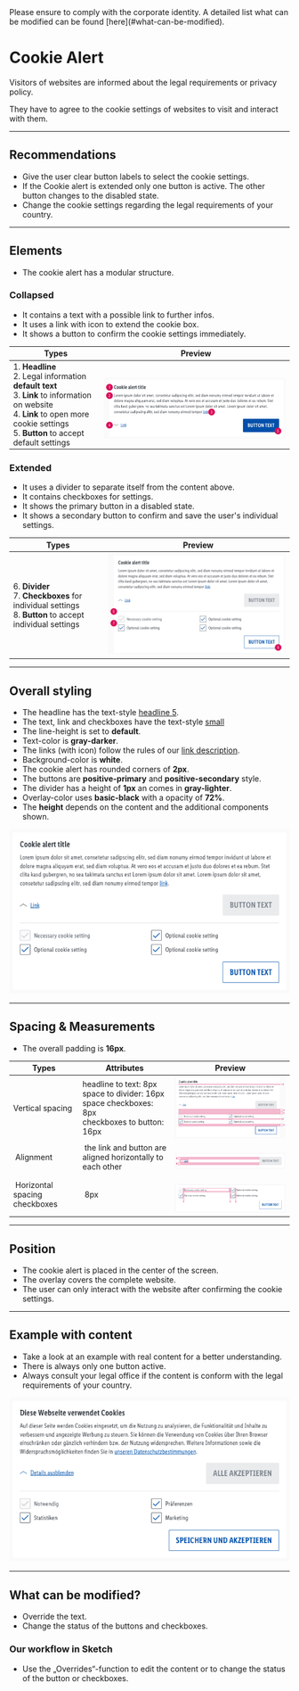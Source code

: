 <AlertInfo alertHeadline="Modifiable">
Please ensure to comply with the corporate identity. A detailed list what can be modified can be found [here](#what-can-be-modified).
</AlertInfo>

# Cookie Alert

Visitors of websites are informed about the legal requirements or privacy policy.

They have to agree to the cookie settings of websites to visit and interact with them.

---

## Recommendations

- Give the user clear button labels to select the cookie settings.
- If the Cookie alert is extended only one button is active. The other button changes to the disabled state.
- Change the cookie settings regarding the legal requirements of your country.

---

## Elements

- The cookie alert has a modular structure.

### Collapsed

- It contains a text with a possible link to further infos.
- It uses a link with icon to extend the cookie box.
- It shows a button to confirm the cookie settings immediately.

| Types | Preview |
|---|---|
| 1. **Headline**<br>2. Legal information **default text**<br>3. **Link** to information on website<br>4. **Link** to open more cookie settings<br>5. **Button** to accept default settings | ![cookie collapsed](assets/collapsed@1x.png) |

### Extended

- It uses a divider to separate itself from the content above.
- It contains checkboxes for settings.
- It shows the primary button in a disabled state.
- It shows a secondary button to confirm and save the user's individual settings.

| Types | Preview |
|---|---|
| 6. **Divider**<br>7. **Checkboxes** for individual settings<br>8. **Button** to accept individual settings | ![cookie extended](assets/extended@1x.png) |

---

## Overall styling

- The headline has the text-style [headline 5](../../General/Typography/Typography.md#headlines-headline-level-5).
- The text, link and checkboxes have the text-style [small](../../General/Typography/Typography.md#small)
- The line-height is set to **default**.
- Text-color is **gray-darker**.
- The links (with icon) follow the rules of our [link description](../../General/Link/Link.md).
- Background-color is **white**.
- The cookie alert has rounded corners of **2px**.
- The buttons are **positive-primary** and **positive-secondary** style.
- The divider has a height of **1px** an comes in **gray-lighter**.
- Overlay-color uses **basic-black** with a opacity of **72%**.
- The **height** depends on the content and the additional components shown.


![complete cookie alert](assets/complete@1x.png)

---

## Spacing & Measurements

- The overall padding is **16px**.

| Types | Attributes | Preview |
|---|---|---|
| Vertical spacing | headline to text: 8px <br> space to divider: 16px <br> space checkboxes: 8px <br> checkboxes to button: 16px | ![vertical spacing](assets/measurements/vertical-spacing@1x.png) |
| Alignment | the link and button are aligned horizontally to each other | ![link vertical spacing](assets/measurements/link-vertical-spacing@1x.png) |
| Horizontal spacing checkboxes | 8px | ![checkboxes vertical spacing](assets/measurements/checkboxes-horizontal-spacing@1x.png) |

---

## Position

- The cookie alert is placed in the center of the screen.
- The overlay covers the complete website.
- The user can only interact with the website after confirming the cookie settings.

---

## Example with content

- Take a look at an example with real content for a better understanding.
- There is always only one button active.
- Always consult your legal office if the content is conform with the legal requirements of your country.

![Example cookie alert](assets/content-example@1x.png)

---

## What can be modified?

- Override the text.
- Change the status of the buttons and checkboxes.

### Our workflow in Sketch

- Use the „Overrides“-function to edit the content or to change the status of the button or checkboxes.
